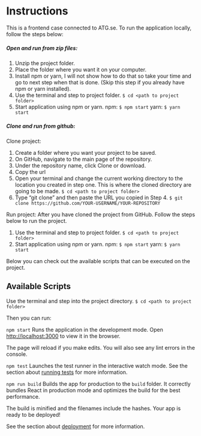 # Instructions

This is a frontend case connected to ATG.se.
To run the application locally, follow the steps below:

##### Open and run from zip files:

1. Unzip the project folder.
2. Place the folder where you want it on your computer.
3. Install npm or yarn, I will not show how to do that so take your time and go to next step when that is done. (Skip this step if you already have npm or yarn installed).
4. Use the terminal and step to project folder.
```$ cd <path to project folder>```
5. Start application using npm or yarn.
npm: ```$ npm start```
yarn: ```$ yarn start```

##### Clone and run from github:

Clone project:

1. Create a folder where you want your project to be saved. 
2. On GitHub, navigate to the main page of the repository.
3. Under the repository name, click Clone or download.
4. Copy the url
5. Open your terminal and change the current working directory to the location you created in step one. This is where the cloned directory are going to be made. 
```$ cd <path to project folder>```
6. Type “git clone” and then paste the URL you copied in Step 4. 
```$ git clone https://github.com/YOUR-USERNAME/YOUR-REPOSITORY```

Run project:
After you have cloned the project from GitHub. Follow the steps below to run the project.

1. Use the terminal and step to project folder.
```$ cd <path to project folder>```
2. Start application using npm or yarn.
npm: ```$ npm start```
yarn: ```$ yarn start```

Below you can check out the available scripts that can be executed on the project.

## Available Scripts

Use the terminal and step into the project directory.
```$ cd <path to project folder>```

Then you can run:

```npm start```
Runs the application in the development mode.
Open [http://localhost:3000](http://localhost:3000) to view it in the browser.

The page will reload if you make edits.
You will also see any lint errors in the console.

```npm test```
Launches the test runner in the interactive watch mode.
See the section about [running tests](https://facebook.github.io/create-react-app/docs/running-tests) for more information.

```npm run build```
Builds the app for production to the `build` folder.
It correctly bundles React in production mode and optimizes the build for the best performance.

The build is minified and the filenames include the hashes.
Your app is ready to be deployed!

See the section about [deployment](https://facebook.github.io/create-react-app/docs/deployment) for more information.